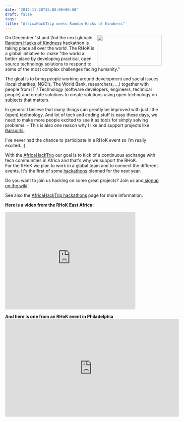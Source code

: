 ```yaml
---
date: "2012-11-20T15:08:00+00:00"
draft: false
tags: 
title: "AfricaHackTrip meets Random Hacks of Kindness"
---
```

<p><a href="http://africahacktrip.org/hackathons"><img align="right" height="99" src="http://cl.ly/image/3P3d2w051i2Y/Screenshot%2011:20:12%2016:05%20.jpeg" width="208" /></a>On December 1st and 2nd the next globale <a href="http://rhok.org">Random Hacks of Kindness</a> hackathon is taking place all over the world. The RHoK is a global initiative to  make "the world a better place by developing practical, open source technology solutions to respond to some of the most complex challenges facing humanity."</p>&#13;
<p>The gloal is to bring people working around development and social issues (local charities, NGO’s, The World Bank, researchers, …) together with people from IT / Technology (software developers, engineers, technical people) and create solutions to create solutions using open technology on subjects that matters.</p>&#13;
<p>In general I believe that many things can greatly be improved with just little (open) technology. And lot of tech and coding stuff is easy these days, we need to make more people excited to see it as tools for simply solving problems. - This is also one reason why I like and support projects like <a href="http://railsgirls.com/">Railsgirls</a>.</p>&#13;
<p>I've never had the chance to participate in a RHoK event so I'm really excited. ;)</p>&#13;
<p>With the <a href="http://africahacktrip.org">AfricaHackTrip</a> our goal is to kick of a continuous exchange with tech communities in Africa and that's why we support the RHoK.<br />For the RHoK we plan to work in a global team and to connect the different events. It's the first of some <a href="http://www.africahacktrip.org/hackathons/">hackathons</a> planned for the next year.</p>&#13;
<p>Do you want to join us hacking on some great projects? Join us and<a href="https://github.com/AfricaHackTrip/africahacktrip.github.com/wiki/Hackathons"> signup on the wiki</a>! </p>&#13;
<p>See also the <a href="http://africahacktrip.org/hackathons">AfricaHackTrip hackathons</a> page for more information.</p>&#13;
<p><strong>Here is a video from the RHoK East Africa:</strong>  </p>&#13;
<p><iframe frameborder="0" height="315" src="http://www.youtube.com/embed/UGVeHFBwL2c" width="420"></iframe></p>&#13;
<p><strong>And here is one from an RHoK event in Philadelphia </strong> <iframe frameborder="0" height="315" src="http://www.youtube.com/embed/PYpC3rAjXMo" width="560"></iframe></p> 